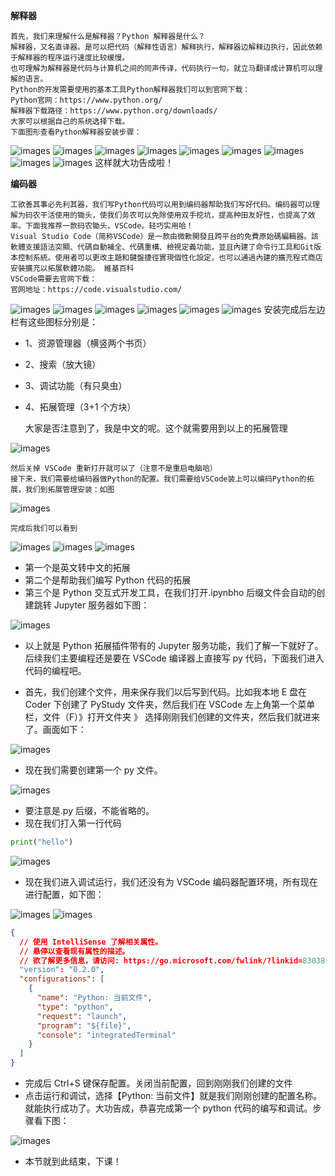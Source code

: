 **解释器**

    首先，我们来理解什么是解释器？Python 解释器是什么？
    解释器，又名直译器。是可以把代码（解释性语言）解释执行，解释器边解释边执行，因此依赖于解释器的程序运行速度比较缓慢。
    也可理解为解释器是代码与计算机之间的同声传译，代码执行一句，就立马翻译成计算机可以理解的语言。
    Python的开发需要使用的基本工具Python解释器我们可以到官网下载：
    Python官网：https://www.python.org/
    解释器下载路径：https://www.python.org/downloads/
    大家可以根据自己的系统选择下载。
    下面图形查看Python解释器安装步骤：

![images](./images/img0011.png)
![images](./images/img001.png)
![images](./images/img002.png)
![images](./images/img003.png)
![images](./images/img004.png)
![images](./images/img005.png)
![images](./images/img006.png)
![images](./images/img007.png)
![images](./images/img008.png)
这样就大功告成啦！

**编码器**

    工欲善其事必先利其器，我们写Python代码可以用到编码器帮助我们写好代码。编码器可以理解为码农干活使用的锄头，使我们务农可以免除使用双手挖坑，提高种田友好性，也提高了效率。下面我推荐一款码农锄头，VSCode。轻巧实用哈！
    Visual Studio Code（简称VSCode）是一款由微軟開發且跨平台的免費原始碼編輯器。該軟體支援語法突顯、代碼自動補全、代碼重構、檢視定義功能，並且內建了命令行工具和Git版本控制系統。使用者可以更改主題和鍵盤捷徑實現個性化設定，也可以通過內建的擴充程式商店安裝擴充以拓展軟體功能。 維基百科
    VSCode需要去官网下载：
    官网地址：https://code.visualstudio.com/

![images](./images/img009.png)
![images](./images/img010.png)
![images](./images/img011.png)
![images](./images/img012.png)
![images](./images/img013.png)
![images](./images/img014.png)
安装完成后左边栏有这些图标分别是：

- 1、资源管理器（横竖两个书页）
- 2、搜索（放大镜）
- 3、调试功能（有只臭虫）
- 4、拓展管理（3+1 个方块）

  大家是否注意到了，我是中文的呢。这个就需要用到以上的拓展管理

![images](./images/img015.png)

    然后关掉 VSCode 重新打开就可以了（注意不是重启电脑哈）
    接下来，我们需要给编码器做Python的配置。我们需要给VSCode装上可以编码Python的拓展，我们到拓展管理安装：如图

![images](./images/img016.png)

    完成后我们可以看到

![images](./images/img017.png)
![images](./images/img018.png)
![images](./images/img019.png)

- 第一个是英文转中文的拓展
- 第二个是帮助我们编写 Python 代码的拓展
- 第三个是 Python 交互式开发工具，在我们打开.ipynbho 后缀文件会自动的创建跳转 Jupyter 服务器如下图：

![images](./images/img020.png)

- 以上就是 Python 拓展插件带有的 Jupyter 服务功能，我们了解一下就好了。后续我们主要编程还是要在 VSCode 编译器上直接写 py 代码，下面我们进入代码的编程吧。

- 首先，我们创建个文件，用来保存我们以后写到代码。比如我本地 E 盘在 Coder 下创建了 PyStudy 文件夹，然后我们在 VSCode 左上角第一个菜单栏，文件（F）》打开文件夹 》 选择刚刚我们创建的文件夹，然后我们就进来了。画面如下：

![images](./images/img021.png)

- 现在我们需要创建第一个 py 文件。

![images](./images/img022.png)

- 要注意是.py 后缀，不能省略的。
- 现在我们打入第一行代码

```py
print("hello")
```

![images](./images/img023.png)

- 现在我们进入调试运行，我们还没有为 VSCode 编码器配置环境，所有现在进行配置，如下图：

![images](./images/img024.png)
![images](./images/img025.png)

```json
{
  // 使用 IntelliSense 了解相关属性。
  // 悬停以查看现有属性的描述。
  // 欲了解更多信息，请访问: https://go.microsoft.com/fwlink/?linkid=830387
  "version": "0.2.0",
  "configurations": [
    {
      "name": "Python: 当前文件",
      "type": "python",
      "request": "launch",
      "program": "${file}",
      "console": "integratedTerminal"
    }
  ]
}
```

- 完成后 Ctrl+S 键保存配置。关闭当前配置，回到刚刚我们创建的文件
- 点击运行和调试，选择【Python: 当前文件】就是我们刚刚创建的配置名称。就能执行成功了。大功告成，恭喜完成第一个 python 代码的编写和调试。步骤看下图：

![images](./images/img026.png)

- 本节就到此结束，下课！
